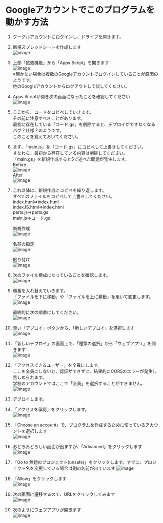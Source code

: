 # Googleアカウントでこのプログラムを動かす方法

1. グーグルアカウントにログインし、ドライブを開きます。
1. 新規スプレッドシートを作成します  
![image](https://github.com/mss7z/gas_iot/assets/49343918/8cca2a36-70a5-4dd2-a7b4-14c91ddc2315)  

1. 上部「拡張機能」から「Apps Script」を開きます  
   ![image](https://github.com/mss7z/gas_iot/assets/49343918/a8fce4a0-62a1-450e-bb9d-64b9ee10e7cd)  
   ※開かない場合は複数のGoogleアカウントでログインしていることが原因のようです。  
   他のGoogleアカウントからログアウトして試してください。  

1. Apps Scriptが開き次の画面になったことを確認してください  
   ![image](https://github.com/mss7z/gas_iot/assets/49343918/e2d6f222-7692-4e8e-8b91-578e45db6164)  

1. ここから、コードをコピペしていきます。  
   その前に注意すべきことがあります。  
   最初に存在している「コード.gs」を削除すると、デプロイができなくなるバグ？仕様？のようです。  
   このことを覚えておいてください。  
1. まず、「main.js」を「コード.gs」にコピペして上書きしてください。  
   すなわち、最初から存在している内容は削除してください。  
   「main.gs」を新規作成すると5で述べた問題が発生します。    
   Before  
   ![image](https://github.com/mss7z/gas_iot/assets/49343918/771a50e5-656b-47c3-9c3b-5060f69b4589)  
   After  
   ![image](https://github.com/mss7z/gas_iot/assets/49343918/b62d940e-1e2a-47de-8dd1-3db6c0f3297b)  

1. これ以降は、新規作成とコピペを繰り返します。  
   すべてのファイルをコピペして上書きしてください。
   index.html⇒index.html  
   indexJS.html⇒index.html  
   parts.js⇒parts.gs  
   main.js⇒コード.gs  
     
   新規作成  
   ![image](https://github.com/mss7z/gas_iot/assets/49343918/5b488fde-12d2-4562-8def-1cc1bcc3d2c5)
     
   名前の指定  
   ![image](https://github.com/mss7z/gas_iot/assets/49343918/b1d3b8b1-821e-45c3-b6bd-b5e574f4e983)
     
   貼り付け  
   ![image](https://github.com/mss7z/gas_iot/assets/49343918/b143e9d4-0bf5-44fe-9705-fe737107bb03)  

1. 次のファイル構成になっていることを確認します。  
   ![image](https://github.com/mss7z/gas_iot/assets/49343918/6f21fbd9-aaf0-425d-bd83-35ef5a4f4368)

1. 順番を入れ替えていきます。  
   「ファイルを下に移動」や「ファイルを上に移動」を用いて変更します。  
   ![image](https://github.com/mss7z/gas_iot/assets/49343918/d1e17c1a-b43c-4786-a492-c75b04afdc68)

   最終的に次の順番にしてください。  
   ![image](https://github.com/mss7z/gas_iot/assets/49343918/411e7587-cf1d-4a1d-9a7c-a26bcdb58252)

1. 青い「デプロイ」ボタンから、「新しいデプロイ」を選択します  
   ![image](https://github.com/mss7z/gas_iot/assets/49343918/d1336cf6-d3fb-4f98-8a34-0db4bfe9a722)  


1. 「新しいデプロイ」の画面上で、「種類の選択」から「ウェブアプリ」を開きます  
   ![image](https://github.com/mss7z/gas_iot/assets/49343918/e49c4caa-c027-4202-8dc5-37413561f6a2)  

1. 「アクセスできるユーザー」を全員にします。  
   ここを全員にしないと、認証ができずに、結果的にCORSのエラーが発生し苦しめられます。  
   学校のアカウントではここで「全員」を選択することができません。  
   ![image](https://github.com/mss7z/gas_iot/assets/49343918/5bf7ce39-ae51-46f1-bd28-570acdc84276)  

1. デプロイします。  
1. 「アクセスを承認」をクリックします。  
   ![image](https://github.com/mss7z/gas_iot/assets/49343918/f11f6118-cde4-4e9e-8390-d5e910f980ee)

1. 「Choose an account」で、プログラムを作成するために使っているアカウントを選択します  
   ![image](https://github.com/mss7z/gas_iot/assets/49343918/d6d49484-6a51-4764-ae84-12c8943b4c5a)

1. おどろおどろしい画面が出ますが、「Advanced」をクリックします  
   ![image](https://github.com/mss7z/gas_iot/assets/49343918/563ae7e8-7a2d-43fe-81b0-4a6507ea714f)


1. 「Go to 無題のプロジェクト(unsafe)」をクリックします。すでに、プロジェクト名を変更している場合は別の名前が出ています
   ![image](https://github.com/mss7z/gas_iot/assets/49343918/80160012-b43d-4ae4-b6bc-1431f23d0caf)

1. 「Allow」をクリックします  
   ![image](https://github.com/mss7z/gas_iot/assets/49343918/4855bdeb-ee09-4a37-93ee-0e5cf469436c)  

1. 次の画面に遷移するので、URLをクリックしてみます  
   ![image](https://github.com/mss7z/gas_iot/assets/49343918/07acd2bf-e4d6-422f-a59b-f6d19535ce74)

1. 次のようにウェブアプリが開きます  
   ![image](https://github.com/mss7z/gas_iot/assets/49343918/4333769d-2a93-4d00-89eb-35b017472d80)

